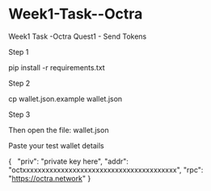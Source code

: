 # Week1-Task--Octra
Week1 Task -Octra
Quest1 - Send Tokens

Step 1

pip install -r requirements.txt

Step 2

cp wallet.json.example wallet.json

Step 3

Then open the file: wallet.json

Paste your test wallet details

{
  "priv": "private key here",
  "addr": "octxxxxxxxxxxxxxxxxxxxxxxxxxxxxxxxxxxxxxxxx",
  "rpc": "https://octra.network"
}
